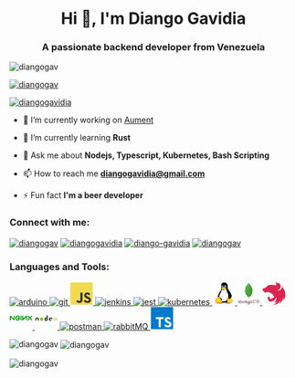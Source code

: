 <h1 align="center">Hi 👋, I'm Diango Gavidia</h1>
<h3 align="center">A passionate backend developer from Venezuela</h3>

<p align="left"> <img src="https://komarev.com/ghpvc/?username=diangogav&label=Profile%20views&color=0e75b6&style=flat" alt="diangogav" /> </p>

<p align="left"> <a href="https://github.com/ryo-ma/github-profile-trophy"><img src="https://github-profile-trophy.vercel.app/?username=diangogav" alt="diangogav" /></a> </p>

<p align="left"> <a href="https://twitter.com/diangogavidia" target="blank"><img src="https://img.shields.io/twitter/follow/diangogavidia?logo=twitter&style=for-the-badge" alt="diangogavidia" /></a> </p>

- 🔭 I’m currently working on [Aument](https://platform.aument.io/)

- 🌱 I’m currently learning **Rust**

- 💬 Ask me about **Nodejs, Typescript, Kubernetes, Bash Scripting**

- 📫 How to reach me **diangogavidia@gmail.com**

- ⚡ Fun fact **I'm a beer developer**

<h3 align="left">Connect with me:</h3>
<p align="left">
<a href="https://dev.to/diangogav" target="blank"><img align="center" src="https://raw.githubusercontent.com/rahuldkjain/github-profile-readme-generator/master/src/images/icons/Social/devto.svg" alt="diangogav" height="30" width="40" /></a>
<a href="https://twitter.com/diangogavidia" target="blank"><img align="center" src="https://raw.githubusercontent.com/rahuldkjain/github-profile-readme-generator/master/src/images/icons/Social/twitter.svg" alt="diangogavidia" height="30" width="40" /></a>
<a href="https://linkedin.com/in/diango-gavidia" target="blank"><img align="center" src="https://raw.githubusercontent.com/rahuldkjain/github-profile-readme-generator/master/src/images/icons/Social/linked-in-alt.svg" alt="diango-gavidia" height="30" width="40" /></a>
<a href="https://instagram.com/diangogav" target="blank"><img align="center" src="https://raw.githubusercontent.com/rahuldkjain/github-profile-readme-generator/master/src/images/icons/Social/instagram.svg" alt="diangogav" height="30" width="40" /></a>
</p>

<h3 align="left">Languages and Tools:</h3>
<p align="left"> <a href="https://www.arduino.cc/" target="_blank" rel="noreferrer"> <img src="https://cdn.worldvectorlogo.com/logos/arduino-1.svg" alt="arduino" width="40" height="40"/> </a> <a href="https://git-scm.com/" target="_blank" rel="noreferrer"> <img src="https://www.vectorlogo.zone/logos/git-scm/git-scm-icon.svg" alt="git" width="40" height="40"/> </a> <a href="https://developer.mozilla.org/en-US/docs/Web/JavaScript" target="_blank" rel="noreferrer"> <img src="https://raw.githubusercontent.com/devicons/devicon/master/icons/javascript/javascript-original.svg" alt="javascript" width="40" height="40"/> </a> <a href="https://www.jenkins.io" target="_blank" rel="noreferrer"> <img src="https://www.vectorlogo.zone/logos/jenkins/jenkins-icon.svg" alt="jenkins" width="40" height="40"/> </a> <a href="https://jestjs.io" target="_blank" rel="noreferrer"> <img src="https://www.vectorlogo.zone/logos/jestjsio/jestjsio-icon.svg" alt="jest" width="40" height="40"/> </a> <a href="https://kubernetes.io" target="_blank" rel="noreferrer"> <img src="https://www.vectorlogo.zone/logos/kubernetes/kubernetes-icon.svg" alt="kubernetes" width="40" height="40"/> </a> <a href="https://www.linux.org/" target="_blank" rel="noreferrer"> <img src="https://raw.githubusercontent.com/devicons/devicon/master/icons/linux/linux-original.svg" alt="linux" width="40" height="40"/> </a> <a href="https://www.mongodb.com/" target="_blank" rel="noreferrer"> <img src="https://raw.githubusercontent.com/devicons/devicon/master/icons/mongodb/mongodb-original-wordmark.svg" alt="mongodb" width="40" height="40"/> </a> <a href="https://nestjs.com/" target="_blank" rel="noreferrer"> <img src="https://raw.githubusercontent.com/devicons/devicon/master/icons/nestjs/nestjs-plain.svg" alt="nestjs" width="40" height="40"/> </a> <a href="https://www.nginx.com" target="_blank" rel="noreferrer"> <img src="https://raw.githubusercontent.com/devicons/devicon/master/icons/nginx/nginx-original.svg" alt="nginx" width="40" height="40"/> </a> <a href="https://nodejs.org" target="_blank" rel="noreferrer"> <img src="https://raw.githubusercontent.com/devicons/devicon/master/icons/nodejs/nodejs-original-wordmark.svg" alt="nodejs" width="40" height="40"/> </a> <a href="https://postman.com" target="_blank" rel="noreferrer"> <img src="https://www.vectorlogo.zone/logos/getpostman/getpostman-icon.svg" alt="postman" width="40" height="40"/> </a> <a href="https://www.rabbitmq.com" target="_blank" rel="noreferrer"> <img src="https://www.vectorlogo.zone/logos/rabbitmq/rabbitmq-icon.svg" alt="rabbitMQ" width="40" height="40"/> </a> <a href="https://www.typescriptlang.org/" target="_blank" rel="noreferrer"> <img src="https://raw.githubusercontent.com/devicons/devicon/master/icons/typescript/typescript-original.svg" alt="typescript" width="40" height="40"/> </a> </p>

<p><img align="left" src="https://github-readme-stats.vercel.app/api/top-langs?username=diangogav&show_icons=true&locale=en&layout=compact" alt="diangogav" /></p>

<p>&nbsp;<img align="center" src="https://github-readme-stats.vercel.app/api?username=diangogav&show_icons=true&locale=en" alt="diangogav" /></p>

<p><img align="center" src="https://github-readme-streak-stats.herokuapp.com/?user=diangogav&" alt="diangogav" /></p>
